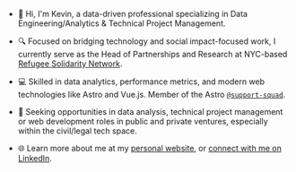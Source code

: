 - 👋 Hi, I'm Kevin, a data-driven professional specializing in Data Engineering/Analytics & Technical Project Management.

- 🔍 Focused on bridging technology and social impact-focused work, I currently serve as the Head of Partnerships and Research at NYC-based [Refugee Solidarity Network](https://refugeesolidaritynetwork.org/).

- 💻 Skilled in data analytics, performance metrics, and modern web technologies like Astro and Vue.js. Member of the Astro [`@support-squad`](https://astro.build/chat).

- 🚀 Seeking opportunities in data analysis, technical project management or web development roles in public and private ventures, especially within the civil/legal tech space.

- 🌐 Learn more about me at my [personal website](https://kevin-cole.com/), or [connect with me on LinkedIn](https://www.linkedin.com/in/k-t-cole/).

<!---
kcole93/kcole93 is a ✨ special ✨ repository because its `README.md` (this file) appears on your GitHub profile.
You can click the Preview link to take a look at your changes.
--->

